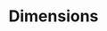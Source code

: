 ---
layout: default
bigquery: https://console.cloud.google.com/bigquery?p=covid-19-dimensions-ai&page=table&d=data&t=publications
contributors: Digital Science, https://www.digital-science.com/
cost: Free for personal, non-commercial use.
description: Dimensions contains more than 100 million publications, ranging from
  articles published in scholarly journals, books and book chapters, to preprints
  and conference proceedings. All publications are contextualized with linked data
  sets, funding, publications, patents, clinical trials, and policy documents. You
  can also view associated categories, funders, institutions, and researcher profiles.
documentation: https://docs.dimensions.ai/bigquery/index.html
last_edit: Mon, 04 Apr 2022 19:04:00 GMT
location: https://www.dimensions.ai/products/free/
maintained_by: Digital Science, https://www.digital-science.com/
schema_fields: '[''category_icrp_ct'', ''application_number'', ''labels'', ''funding_details'',
  ''ipcr'', ''status'', ''grant_number'', ''citation_string'', ''category_hrcs_rac'',
  ''funding_currency'', ''funding_cad'', ''type'', ''jurisdiction'', ''funding_cny'',
  ''priority_date'', ''resulting_publication_doi'', ''current_assignee'', ''category_hra'',
  ''doi'', ''date'', ''funder_countries'', ''resulting_publication_ids'', ''assignee_countries'',
  ''category_bra'', ''funder_org_state_codes'', ''publication_ids'', ''cited_by_ids'',
  ''date_modified'', ''funder_org'', ''research_org_countries'', ''funding_nzd'',
  ''citations_count'', ''journal'', ''citations'', ''organisation_details'', ''email_address'',
  ''external_ids'', ''conditions'', ''funding_chf'', ''research_org_state_names'',
  ''links'', ''original_assignee'', ''reference_ids'', ''name'', ''pmcid'', ''granted_date'',
  ''research_orgs'', ''legal_status'', ''family_members_ids'', ''funding_eur'', ''acronyms'',
  ''open_access_categories'', ''title'', ''metrics'', ''eisbn'', ''end_date'', ''associated_publication_pmid'',
  ''wikipedia_url'', ''concepts'', ''altmetrics'', ''associated_publication_doi'',
  ''mesh_headings'', ''book_series_title'', ''funder_org_acronyms'', ''funder_orgs'',
  ''relationships'', ''research_org_country_names'', ''description'', ''year'', ''volume'',
  ''current_assignee_countries'', ''date_print'', ''category_for'', ''date_normal'',
  ''funding_jpy'', ''active_years'', ''types'', ''id'', ''abstract'', ''original_title'',
  ''funding_gbp'', ''foa_number'', ''clinical_trial_ids'', ''phase'', ''funder_org_cities'',
  ''arxiv_id'', ''family_id'', ''supporting_grant_ids'', ''established'', ''registry'',
  ''mesh_terms'', ''start_year'', ''editors'', ''cpc'', ''expiration_date'', ''source_id'',
  ''category_hrcs_hc'', ''repository_id'', ''date_online'', ''linkout'', ''aliases'',
  ''filing_year'', ''associated_grant_ids'', ''language'', ''original_abstract'',
  ''open_access_categories_v2'', ''repository_url'', ''associated_publication_arxiv_id'',
  ''kind'', ''issue'', ''funding_aud'', ''funding_usd'', ''end_year'', ''date_inserted'',
  ''publisher'', ''created_date'', ''embargo_date'', ''license'', ''categories'',
  ''associated_publication_id'', ''acknowledgements'', ''date_imported_gbq'', ''pages'',
  ''category_uoa'', ''publication_date'', ''research_org_state_codes'', ''funding_amount'',
  ''acronym'', ''category_sdg'', ''authors'', ''patent_ids'', ''proceedings_title'',
  ''isbn'', ''address'', ''legal_events'', ''interventions'', ''filing_status'', ''conference'',
  ''researcher_ids'', ''research_org_city_names'', ''filing_date'', ''publication_year'',
  ''brief_title'', ''gender'', ''priority_year'', ''start_date'', ''expiration_year'',
  ''investigators'', ''journal_lists'', ''research_org_cities'', ''assignee_orgs'',
  ''granted_year'', ''subtitles'', ''current_assignee_orgs'', ''inventor_names'',
  ''repository_name'', ''family_count'', ''parent_id'', ''original_assignee_countries'',
  ''pmid'', ''category_rcdc'', ''original_assignee_orgs'', ''book_title'', ''category_icrp_cso'',
  ''funder_org_countries'']'
shortname: dimensions
tags:
- scholarly literature
- patents
- funding
- clinical trials
- academic profiles
terms_of_use: 'Use of both the Dimensions COVID-19 dataset and full Dimensions dataset
  are subject to the Dimensions Terms of use: https://www.dimensions.ai/policies-terms-legal '
title: Dimensions
uuid: dcff88bd-fe6b-4fdb-8159-809bf9d7bc1c
---
